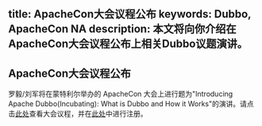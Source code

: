 title: ApacheCon大会议程公布
keywords: Dubbo, ApacheCon NA
description: 本文将向你介绍在ApacheCon大会议程公布上相关Dubbo议题演讲。
---

ApacheCon大会议程公布
---

罗毅/刘军将在蒙特利尔举办的 ApacheCon 大会上进行题为"Introducing Apache Dubbo(Incubating): What is Dubbo and How it Works"的演讲。请点击[此处](https://apachecon.dukecon.org/acna/2018/#/scheduledEvent/b8db9dc580d85853f)查看大会议程，并在[此处](https://www.eventbrite.com/e/apachecon-north-america-2018-registration-43200327342)中进行注册。

